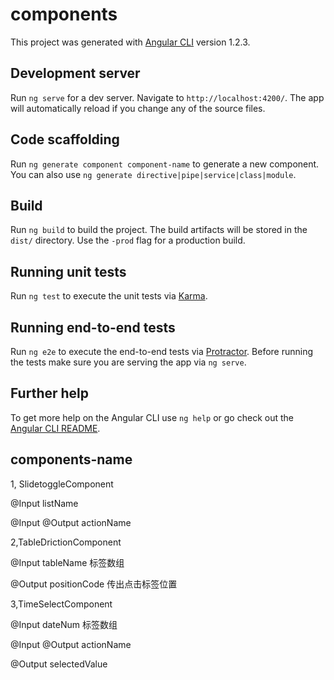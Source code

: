 # components

This project was generated with [Angular CLI](https://github.com/angular/angular-cli) version 1.2.3.

## Development server

Run `ng serve` for a dev server. Navigate to `http://localhost:4200/`. The app will automatically reload if you change any of the source files.

## Code scaffolding

Run `ng generate component component-name` to generate a new component. You can also use `ng generate directive|pipe|service|class|module`.

## Build

Run `ng build` to build the project. The build artifacts will be stored in the `dist/` directory. Use the `-prod` flag for a production build.

## Running unit tests

Run `ng test` to execute the unit tests via [Karma](https://karma-runner.github.io).

## Running end-to-end tests

Run `ng e2e` to execute the end-to-end tests via [Protractor](http://www.protractortest.org/).
Before running the tests make sure you are serving the app via `ng serve`.

## Further help

To get more help on the Angular CLI use `ng help` or go check out the [Angular CLI README](https://github.com/angular/angular-cli/blob/master/README.md).

## components-name
  
 1, SlidetoggleComponent  
 
  @Input listName  <array>
  
  @Input @Output  actionName <string>
 
 2,TableDrictionComponent
 
  @Input tableName  <array>标签数组
  
  @Output positionCode  <number>传出点击标签位置

 3,TimeSelectComponent  
   
   @Input dateNum  <number>标签数组
     
   @Input @Output  actionName <string>
   
   @Output  selectedValue  
